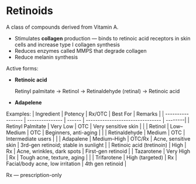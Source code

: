 # Retinoids

A class of compounds derived from Vitamin A.

* Stimulates **collagen** production — binds to retinoic acid receptors in skin cells and increase type I collagen synthesis
* Reduces enzymes called MMPS that degrade collagen
* Reduce melanin synthesis

Active forms:
* **Retinoic acid**

    Retinyl palmitate -> Retinol -> Retinaldehyde (retinal) -> Retinoic acid

* **Adapelene**

Examples:
| Ingredient        | Potency         | Rx/OTC | Best For                         | Remarks |
| ----------------- | --------------- | ------ | -------------------------------- | --------|
| Retinyl Palmitate | Very Low        | OTC    | Very sensitive skin              |  |
| Retinol           | Low–Medium      | OTC    | Beginners, anti-aging            | |
| Retinaldehyde     | Medium          | OTC    | Intermediate users               | |
| Adapalene         | Medium–High     | OTC/Rx | Acne, sensitive skin             | 3rd-gen retinoid; stable in sunlight |
| Retinoic acid (tretinoin) | High            | Rx     | Acne, wrinkles, dark spots       | First-gen retinoid |
| Tazarotene        | Very High       | Rx     | Tough acne, texture, aging       | |
| Trifarotene       | High (targeted) | Rx     | Facial/body acne, low irritation | 4th gen retinoid |

Rx — prescription-only